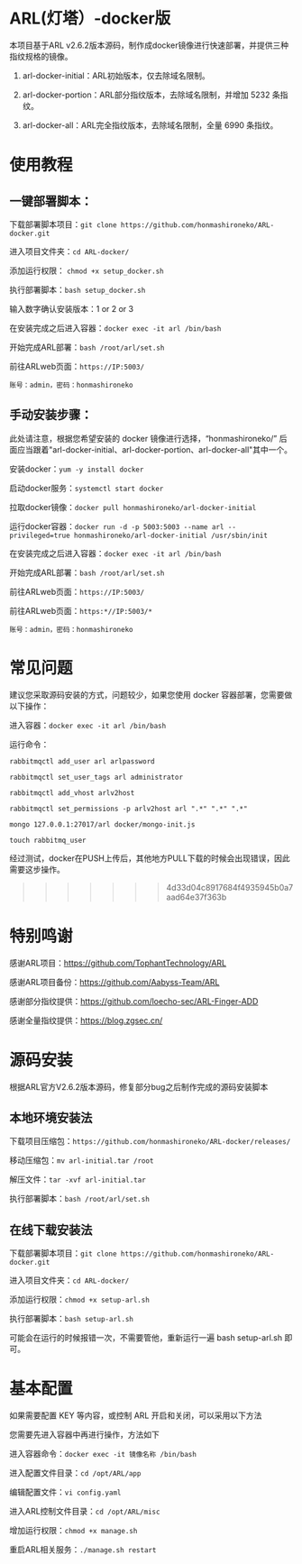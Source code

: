 # ARL(灯塔）-docker版

本项目基于ARL v2.6.2版本源码，制作成docker镜像进行快速部署，并提供三种指纹规格的镜像。

1.  arl-docker-initial：ARL初始版本，仅去除域名限制。

2.  arl-docker-portion：ARL部分指纹版本，去除域名限制，并增加 5232 条指纹。

3.  arl-docker-all：ARL完全指纹版本，去除域名限制，全量 6990 条指纹。

# 使用教程

## 一键部署脚本：

下载部署脚本项目：`git clone https://github.com/honmashironeko/ARL-docker.git`

进入项目文件夹：`cd ARL-docker/`

添加运行权限： `chmod +x setup_docker.sh`

执行部署脚本：`bash setup_docker.sh`



输入数字确认安装版本：1 or 2 or 3

在安装完成之后进入容器：`docker exec -it arl /bin/bash`

开始完成ARL部署：`bash /root/arl/set.sh`

前往ARLweb页面：`https://IP:5003/`

`账号：admin，密码：honmashironeko`

## 手动安装步骤：

此处请注意，根据您希望安装的 docker 镜像进行选择，“honmashironeko/” 后面应当跟着"arl-docker-initial、arl-docker-portion、arl-docker-all"其中一个。


安装docker：`yum -y install docker`

启动docker服务：`systemctl start docker`

拉取docker镜像：`docker pull honmashironeko/arl-docker-initial`

运行docker容器：`docker run -d -p 5003:5003 --name arl --privileged=true honmashironeko/arl-docker-initial /usr/sbin/init`

在安装完成之后进入容器：`docker exec -it arl /bin/bash`

开始完成ARL部署：`bash /root/arl/set.sh`

前往ARLweb页面：`https://IP:5003/`

前往ARLweb页面：`https:*//IP:5003/*`

`账号：admin，密码：honmashironeko`



# 常见问题
建议您采取源码安装的方式，问题较少，如果您使用 docker 容器部署，您需要做以下操作：

进入容器：`docker exec -it arl /bin/bash`

运行命令：

`rabbitmqctl add_user arl arlpassword`

`rabbitmqctl set_user_tags arl administrator`

`rabbitmqctl add_vhost arlv2host`

`rabbitmqctl set_permissions -p arlv2host arl ".*" ".*" ".*"`

`mongo 127.0.0.1:27017/arl docker/mongo-init.js`

`touch rabbitmq_user`

经过测试，docker在PUSH上传后，其他地方PULL下载的时候会出现错误，因此需要这步操作。
>>>>>>> 4d33d04c8917684f4935945b0a7aad64e37f363b

# 特别鸣谢

感谢ARL项目：https://github.com/TophantTechnology/ARL

感谢ARL项目备份：https://github.com/Aabyss-Team/ARL

感谢部分指纹提供：https://github.com/loecho-sec/ARL-Finger-ADD

感谢全量指纹提供：https://blog.zgsec.cn/

# 源码安装

根据ARL官方V2.6.2版本源码，修复部分bug之后制作完成的源码安装脚本

## 本地环境安装法

下载项目压缩包：`https://github.com/honmashironeko/ARL-docker/releases/`

移动压缩包：`mv arl-initial.tar /root`

解压文件：`tar -xvf arl-initial.tar`

执行部署脚本：`bash /root/arl/set.sh`

## 在线下载安装法

下载部署脚本项目：`git clone https://github.com/honmashironeko/ARL-docker.git`

进入项目文件夹：`cd ARL-docker/`

添加运行权限：`chmod +x setup-arl.sh`

执行部署脚本：`bash setup-arl.sh`

可能会在运行的时候报错一次，不需要管他，重新运行一遍 bash setup-arl.sh 即可。

# 基本配置

如果需要配置 KEY 等内容，或控制 ARL 开启和关闭，可以采用以下方法

您需要先进入容器中再进行操作，方法如下

进入容器命令：`docker exec -it 镜像名称 /bin/bash`

进入配置文件目录：`cd /opt/ARL/app`

编辑配置文件：`vi config.yaml`

进入ARL控制文件目录：`cd /opt/ARL/misc`

增加运行权限：`chmod +x manage.sh`

重启ARL相关服务：`./manage.sh restart`